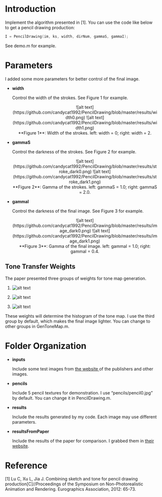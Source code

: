 
# Introduction

Implement the algorithm presented in [1]. You can use the code like below to get a pencil drawing production:

```C++
I = PencilDrawing(im, ks, width, dirNum, gammaS, gammaI);
```

See demo.m for example.

# Parameters

I added some more parameters for better control of the final image.

* **width**

	Control the width of the strokes. See Figure 1 for example.

	<center>![alt text](https://github.com/candycat1992/PencilDrawing/blob/master/results/width0.png) ![alt text](https://github.com/candycat1992/PencilDrawing/blob/master/results/width1.png)</center>

	<center>**Figure 1**: Width of the strokes. left: width = 0; right: width = 2.</center>

* **gammaS**

	Control the darkness of the strokes. See Figure 2 for example.

	<center>![alt text](https://github.com/candycat1992/PencilDrawing/blob/master/results/stroke_dark0.png) ![alt text](https://github.com/candycat1992/PencilDrawing/blob/master/results/stroke_dark1.png)</center>

	<center>**Figure 2**: Gamma of the strokes. left: gammaS = 1.0; right: gammaS = 2.0.</center>

* **gammaI**

	Control the darkness of the final image. See Figure 3 for example.

	<center>![alt text](https://github.com/candycat1992/PencilDrawing/blob/master/results/image_dark0.png) ![alt text](https://github.com/candycat1992/PencilDrawing/blob/master/results/image_dark1.png)</center>

	<center>**Figure 3**: Gamma of the final image. left: gammaI = 1.0; right: gammaI = 0.4.</center>

## Tone Transfer Weights

The paper presented three groups of weights for tone map generation.

1. ![alt text](https://github.com/candycat1992/PencilDrawing/blob/master/project_images/Tex2Img_1448535264.jpg)

2. ![alt text](https://github.com/candycat1992/PencilDrawing/blob/master/project_images/Tex2Img_1448535306.jpg)

3. ![alt text](https://github.com/candycat1992/PencilDrawing/blob/master/project_images/Tex2Img_1448535007.jpg)

These weights will determine the histogram of the tone map. I use the third group by default, which makes the final image lighter. You can change to other groups in GenToneMap.m.

# Folder Organization

* **inputs**

	Include some test images from <a href="http://www.cse.cuhk.edu.hk/leojia/projects/pencilsketch/pencil_drawing.htm" target="_blank">the website </a> of the publishers and other images.

* **pencils**
	
	Include 5 pencil textures for demonstration. I use “pencils/pencil0.jpg” by default. You can change it in PencilDrawing.m.

* **results**

	Include the results generated by my code. Each image may use different parameters.

* **resultsFromPaper**

	Include the results of the paper for comparison. I grabbed them in <a href="http://www.cse.cuhk.edu.hk/leojia/projects/pencilsketch/pencil_drawing.htm" target="_blank">their website</a>.

# Reference

[1] Lu C, Xu L, Jia J. Combining sketch and tone for pencil drawing production[C]//Proceedings of the Symposium on Non-Photorealistic Animation and Rendering. Eurographics Association, 2012: 65-73.